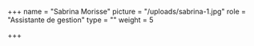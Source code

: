 +++
name = "Sabrina Morisse"
picture = "/uploads/sabrina-1.jpg"
role = "Assistante de gestion"
type = ""
weight = 5

+++
